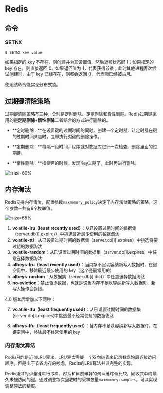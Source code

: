 # Redis



## 命令

### SETNX

```shell-session
$ SETNX key value
```

如果指定的 key 不存在，则创建并为其设置值，然后返回状态码 1；如果指定的 key 存在，则直接返回 0。如果返回值为 1，代表获得该锁；此时其他进程再次尝试创建时，由于 key 已经存在，则都会返回 0 ，代表锁已经被占用。

使用该命令能实现分布式锁。



## 过期键清除策略

过期键清除策略有三种，分别是定时删除、定期删除和惰性删除。Redis过期键采用的是**定期删除+惰性删除**二者结合的方式进行删除的。

* **定时删除：**在设置键的过期时间的同时，创建一个定时器，让定时器在键的过期时间来临时，立即执行对键的删除操作。

* **定期删除：**每隔一段时间，程序就对数据库进行一次检查，删除里面的过期键。

* **惰性删除：**指使用的时候，发现Key过期了，此时再进行删除。

![](https://images.yingwai.top/picgo/20210726213612.png ':size=60%')



## 内存淘汰

Redis支持内存淘汰，配置参数`maxmemory_policy`决定了内存淘汰策略的策略。这个参数一共有8个枚举值。

![](https://images.yingwai.top/picgo/20210726213710.png ':size=65%')

1. **volatile-lru（least recently used）**：从已设置过期时间的数据集（server.db[i].expires）中挑选最近最少使用的数据淘汰
2. **volatile-ttl**：从已设置过期时间的数据集（server.db[i].expires）中挑选将要过期的数据淘汰
3. **volatile-random**：从已设置过期时间的数据集（server.db[i].expires）中任意选择数据淘汰
4. **allkeys-lru（least recently used）**：当内存不足以容纳新写入数据时，在键空间中，移除最近最少使用的 key（这个是最常用的）
5. **allkeys-random**：从数据集（server.db[i].dict）中任意选择数据淘汰
6. **no-eviction**：禁止驱逐数据，也就是说当内存不足以容纳新写入数据时，新写入操作会报错。

4.0 版本后增加以下两种：

7. **volatile-lfu（least frequently used）**：从已设置过期时间的数据集(server.db[i].expires)中挑选最不经常使用的数据淘汰

8. **allkeys-lfu（least frequently used）**：当内存不足以容纳新写入数据时，在键空间中，移除最不经常使用的 key

### 内存淘汰算法

Redis用的是近似LRU算法，LRU算法需要一个双向链表来记录数据的最近被访问顺序，但是出于节省内存的考虑，Redis的LRU算法并非完整的实现。

Redis通过对少量键进行取样，然后和目前维持的淘汰池综合比较，回收其中的最久未被访问的键。通过调整每次回收时的采样数量`maxmemory-samples`，可以实现调整算法的精度。

